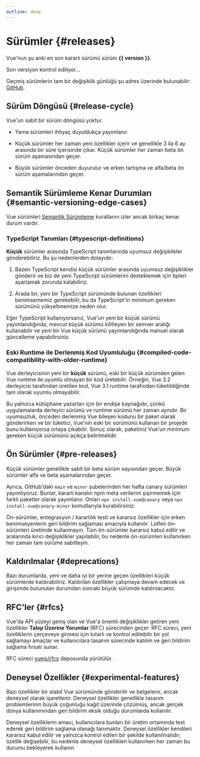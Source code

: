 ```yaml
---
outline: deep
---
```


<script setup>
import { ref, onMounted } from 'vue'

const version = ref()

onMounted(async () => {
  const res = await fetch('https://api.github.com/repos/vuejs/core/releases/latest')
  version.value = (await res.json()).name
})
</script>

# Sürümler {#releases}

<p v-if="version">
Vue'nun şu anki en son kararlı sürümü sürüm <strong>{{ version }}</strong>.
</p>
<p v-else>
Son versiyon kontrol ediliyor...
</p>

Geçmiş sürümlerin tam bir değişiklik günlüğü şu adres üzerinde bulunabilir: [GitHub](https://github.com/vuejs/core/blob/main/CHANGELOG.md).
## Sürüm Döngüsü {#release-cycle}

Vue'un sabit bir sürüm döngüsü yoktur.

- Yama sürümleri ihtiyaç duyuldukça yayımlanır.

- Küçük sürümler her zaman yeni özellikler içerir ve genellikle 3 ila 6 ay arasında bir süre içerisinde çıkar. Küçük sürümler her zaman beta ön sürüm aşamasından geçer.

- Büyük sürümler önceden duyurulur ve erken tartışma ve alfa/beta ön sürüm aşamalarından geçer.

## Semantik Sürümleme Kenar Durumları {#semantic-versioning-edge-cases}

Vue sürümleri [Semantik Sürümleme](https://semver.org/) kurallarını izler ancak birkaç kenar durum vardır.

### TypeScript Tanımları {#typescript-definitions}

**Küçük** sürümler arasında TypeScript tanımlarında uyumsuz değişiklikler gönderebiliriz. Bu şu nedenlerden dolayıdır:

1. Bazen TypeScript kendisi küçük sürümler arasında uyumsuz değişiklikler gönderir ve biz de yeni TypeScript sürümlerini desteklemek için tipleri ayarlamak zorunda kalabiliriz.

2. Arada bir, yeni bir TypeScript sürümünde bulunan özellikleri benimsememiz gerekebilir, bu da TypeScript'in minimum gereken sürümünü yükseltmemize neden olur.

Eğer TypeScript kullanıyorsanız, Vue'un yeni bir küçük sürümü yayımlandığında, mevcut küçük sürümü kilitleyen bir semver aralığı kullanabilir ve yeni bir Vue küçük sürümü yayımlandığında manuel olarak güncelleme yapabilirsiniz.

### Eski Runtime ile Derlenmiş Kod Uyumluluğu {#compiled-code-compatibility-with-older-runtime}

Vue derleyicisinin yeni bir **küçük** sürümü, eski bir küçük sürümden gelen Vue runtime ile uyumlu olmayan bir kod üretebilir. Örneğin, Vue 3.2 derleyicisi tarafından üretilen kod, Vue 3.1 runtime tarafından tüketildiğinde tam olarak uyumlu olmayabilir.

Bu yalnızca kütüphane yazarları için bir endişe kaynağıdır, çünkü uygulamalarda derleyici sürümü ve runtime sürümü her zaman aynıdır. Bir uyumsuzluk, önceden derlenmiş Vue bileşen kodunu bir paket olarak gönderirken ve bir tüketici, Vue'nin eski bir sürümünü kullanan bir projede bunu kullanıyorsa ortaya çıkabilir. Sonuç olarak, paketiniz Vue'un minimum gereken küçük sürümünü açıkça belirtmelidir.

## Ön Sürümler {#pre-releases}

Küçük sürümler genellikle sabit bir beta sürüm sayısından geçer. Büyük sürümler alfa ve beta aşamalarından geçer.

Ayrıca, GitHub'daki `main` ve `minor` şubelerinden her hafta canary sürümleri yayımlıyoruz. Bunlar, kararlı kanalın npm meta verilerini şişirmemek için farklı paketler olarak yayımlanır. Onları `npx install-vue@canary` veya `npx install-vue@canary-minor` komutlarıyla kurabilirsiniz.

Ön-sürümler, entegrasyon / kararlılık testi ve kararsız özellikler için erken benimseyenlerin geri bildirim sağlaması amacıyla kullanılır. Lütfen ön-sürümleri üretimde kullanmayın. Tüm ön-sürümler kararsız kabul edilir ve aralarında kırıcı değişiklikler yapılabilir, bu nedenle ön-sürümleri kullanırken her zaman tam sürüme sabitleyin.

## Kaldırılmalar {#deprecations}

Bazı durumlarda, yeni ve daha iyi bir yerine geçen özellikleri küçük sürümlerde kaldırabiliriz. Kaldırılan özellikler çalışmaya devam edecek ve girişimde bulunulan durumdan sonraki büyük sürümde kaldırılacaktır.

## RFC'ler {#rfcs}

Vue'da API yüzeyi geniş olan ve Vue'a önemli değişiklikler getiren yeni özellikler **Talep Üzerine Yorumlar** (RFC) sürecinden geçer. RFC süreci, yeni özelliklerin çerçeveye girmesi için tutarlı ve kontrol edilebilir bir yol sağlamayı amaçlar ve kullanıcılara tasarım sürecinde katılım ve geri bildirim sağlama fırsatı sunar.

RFC süreci [vuejs/rfcs](https://github.com/vuejs/rfcs) deposunda yürütülür.

## Deneysel Özellikler {#experimental-features}

Bazı özellikler bir stabil Vue sürümünde gönderilir ve belgelenir, ancak deneysel olarak işaretlenir. Deneysel özellikler genellikle tasarım problemlerinin büyük çoğunluğu kağıt üzerinde çözülmüş, ancak gerçek dünya kullanımından geri bildirim eksik olduğu durumlarda kullanılır.

Deneysel özelliklerin amacı, kullanıcılara bunları bir üretim ortamında test ederek geri bildirim sağlama olanağı tanımaktır. Deneysel özellikler kendileri kararsız kabul edilir ve yalnızca kontrol edilen bir şekilde kullanılmalıdır; özellik değişebilir, bu nedenle deneysel özellikleri kullanırken her zaman bu durumu bekleyerek kullanın.

